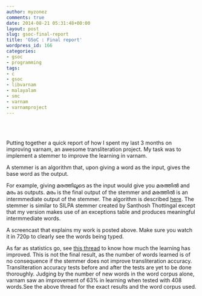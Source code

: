 ```yaml
---
author: myzonez
comments: true
date: 2014-08-21 05:31:48+00:00
layout: post
slug: gsoc-final-report
title: 'GSoC : Final report'
wordpress_id: 166
categories:
- gsoc
- programming
tags:
- c
- gsoc
- libvarnam
- malayalam
- smc
- varnam
- varnamproject
---
```


<br /><br />


Putting together a quick report of how I spent my last 3 months on improving varnam, an awesome transliteration project. My task was to implement a stemmer to improve the learning in varnam.  

A stemmer is an algorithm that, upon giving a word as the input, gives the base word as the output.




For example, giving മരത്തിലൂടെ as the input would give you മരത്തിൽ and മരം as outputs. മരം is the final output of the stemmer and മരത്തിൽ is an intermmediate output of the stemmer. The algorithm is described [here](https://github.com/lonesword/mlstemmer/blob/master/03algorithm). The stemmer is similar to SILPA stemmer created by Santhosh Thottingal except that my version makes use of an exceptions table and produces meaningful intermmediate words.




A screencast that explains my work is posted above. Make sure you watch it in 720p to clearly see the words being typed.



As far as statistics go, see [this thread](https://lists.nongnu.org/archive/html/varnamproject-discuss/2014-08/msg00010.html) to know how much the learning has improved. This is not the final result, as the number of words learned is of no consequence if the stemmer does not improve transliteration accuracy. Transliteration accuracy tests before and after the tests are yet to be done thoroughly. Judging by the number of new words in the word corpus alone, varnam saw an improvement of 63% in learning when tested with 408 words.See the above thread for the exact results and the word corpus used.

